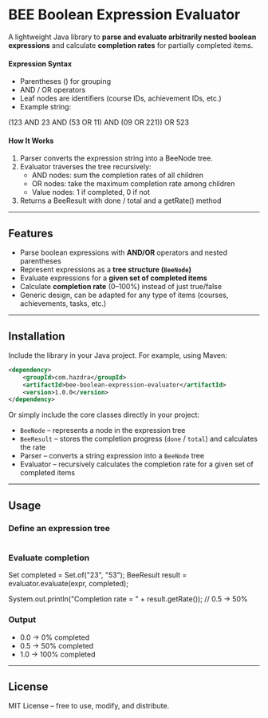 # BEE Boolean Expression Evaluator

A lightweight Java library to **parse and evaluate arbitrarily nested boolean expressions** and calculate **completion rates** for partially completed items.

#### Expression Syntax

- Parentheses () for grouping
- AND / OR operators
- Leaf nodes are identifiers (course IDs, achievement IDs, etc.)
- Example string:

(123 AND 23 AND (53 OR 11) AND (09 OR 221)) OR 523

#### How It Works

1. Parser converts the expression string into a BeeNode tree.
2. Evaluator traverses the tree recursively:
    - AND nodes: sum the completion rates of all children
    - OR nodes: take the maximum completion rate among children
    - Value nodes: 1 if completed, 0 if not
3. Returns a BeeResult with done / total and a getRate() method

---

## Features

- Parse boolean expressions with **AND/OR** operators and nested parentheses
- Represent expressions as a **tree structure (`BeeNode`)**
- Evaluate expressions for a **given set of completed items**
- Calculate **completion rate** (0–100%) instead of just true/false
- Generic design, can be adapted for any type of items (courses, achievements, tasks, etc.)

---

## Installation

Include the library in your Java project. For example, using Maven:

```xml
<dependency>
    <groupId>com.hazdra</groupId>
    <artifactId>bee-boolean-expression-evaluator</artifactId>
    <version>1.0.0</version>
</dependency>

```

Or simply include the core classes directly in your project:

- `BeeNode` – represents a node in the expression tree
- `BeeResult` – stores the completion progress (`done` / `total`) and calculates the rate
- Parser – converts a string expression into a `BeeNode` tree
- Evaluator – recursively calculates the completion rate for a given set of completed items

---

## Usage

### Define an expression tree

```java

```

### Evaluate completion

Set<String> completed = Set.of("23", "53");
BeeResult result = evaluator.evaluate(expr, completed);

System.out.println("Completion rate = " + result.getRate()); // 0.5 → 50%

### Output

- 0.0 → 0% completed
- 0.5 → 50% completed
- 1.0 → 100% completed

---



## License

MIT License – free to use, modify, and distribute.
